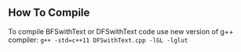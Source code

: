 ## How To Compile
To compile BFSwithText or DFSwithText code use new version of g++ compiler: `g++ -std=c++11 DFSwithText.cpp -lGL -lglut`


